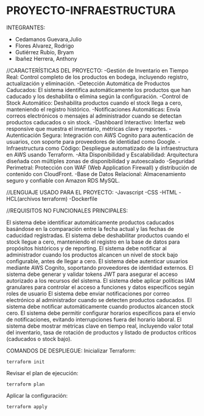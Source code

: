 # PROYECTO-INFRAESTRUCTURA

INTEGRANTES:
- Cedamanos Guevara,Julio
- Flores Alvarez, Rodrigo
- Gutiérrez Rubio, Bryam
- Ibañez Herrera, Anthony


//CARACTERÍSTICAS DEL PROYECTO:
-Gestión de Inventario en Tiempo Real: Control completo de los productos en bodega, incluyendo registro, actualización y eliminación.
-Detección Automática de Productos Caducados: El sistema identifica automáticamente los productos que han caducado y los deshabilita o elimina según la configuración.
-Control de Stock Automático: Deshabilita productos cuando el stock llega a cero, manteniendo el registro histórico.
-Notificaciones Automáticas: Envía correos electrónicos o mensajes al administrador cuando se detectan productos caducados o sin stock.
-Dashboard Interactivo: Interfaz web responsive que muestra el inventario, métricas clave y reportes.
-Autenticación Segura: Integración con AWS Cognito para autenticación de usuarios, con soporte para proveedores de identidad como Google.
-Infraestructura como Código: Despliegue automatizado de la infraestructura en AWS usando Terraform.
-Alta Disponibilidad y Escalabilidad: Arquitectura diseñada con múltiples zonas de disponibilidad y autoescalado
-Seguridad Perimetral: Protección con WAF (Web Application Firewall) y distribución de contenido con CloudFront.
-Base de Datos Relacional: Almacenamiento seguro y confiable con Amazon RDS MySQL.

//LENGUAJE USADO PARA EL PROYECTO:
-Javascript
-CSS
-HTML
-HCL(archivos terraform)
-Dockerfile

//REQUISITOS NO FUNCIONALES PRINCIPALES:

El sistema debe identificar automáticamente productos caducados basándose en la comparación entre la fecha actual y las fechas de caducidad registradas.
El sistema debe deshabilitar productos cuando el stock llegue a cero, manteniendo el registro en la base de datos para propósitos históricos y de reporting.
El sistema debe notificar al administrador cuando los productos alcancen un nivel de stock bajo configurable, antes de llegar a cero.
El sistema debe autenticar usuarios mediante AWS Cognito, soportando proveedores de identidad externos.
El sistema debe generar y validar tokens JWT para asegurar el acceso autorizado a los recursos del sistema.
El sistema debe aplicar políticas IAM granulares para controlar el acceso a funciones y datos específicos según roles de usuario
El sistema debe enviar notificaciones por correo electrónico al administrador cuando se detecten productos caducados.
El sistema debe notificar automáticamente cuando productos alcancen stock cero.
El sistema debe permitir configurar horarios específicos para el envío de notificaciones, evitando interrupciones fuera del horario laboral.
El sistema debe mostrar métricas clave en tiempo real, incluyendo valor total del inventario, tasa de rotación de productos y listado de productos críticos (caducados o stock bajo).

COMANDOS DE DESPLIEGUE:
Inicializar Terraform:
````````````
terraform init
````````````
Revisar el plan de ejecución:
````````````
terraform plan
````````````
Aplicar la configuración:
````````````
terraform apply 
````````````



